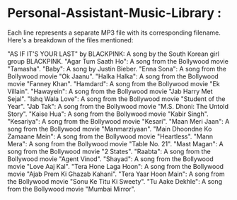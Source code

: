 # Personal-Assistant-Music-Library : 

Each line represents a separate MP3 file with its corresponding filename. Here's a breakdown of the files mentioned:

"AS IF IT'S YOUR LAST" by BLACKPINK: A song by the South Korean girl group BLACKPINK.
"Agar Tum Saath Ho": A song from the Bollywood movie "Tamasha".
"Baby": A song by Justin Bieber.
"Enna Sona": A song from the Bollywood movie "Ok Jaanu".
"Halka Halka": A song from the Bollywood movie "Fanney Khan".
"Hamdard": A song from the Bollywood movie "Ek Villain".
"Hawayein": A song from the Bollywood movie "Jab Harry Met Sejal".
"Ishq Wala Love": A song from the Bollywood movie "Student of the Year".
"Jab Tak": A song from the Bollywood movie "M.S. Dhoni: The Untold Story".
"Kaise Hua": A song from the Bollywood movie "Kabir Singh".
"Kesariya": A song from the Bollywood movie "Kesari".
"Maan Meri Jaan": A song from the Bollywood movie "Manmarziyaan".
"Main Dhoondne Ko Zamaane Mein": A song from the Bollywood movie "Heartless".
"Mann Mera": A song from the Bollywood movie "Table No. 21".
"Mast Magan": A song from the Bollywood movie "2 States".
"Raabta": A song from the Bollywood movie "Agent Vinod".
"Shayad": A song from the Bollywood movie "Love Aaj Kal".
"Tera Hone Laga Hoon": A song from the Bollywood movie "Ajab Prem Ki Ghazab Kahani".
"Tera Yaar Hoon Main": A song from the Bollywood movie "Sonu Ke Titu Ki Sweety".
"Tu Aake Dekhle": A song from the Bollywood movie "Mumbai Mirror".
